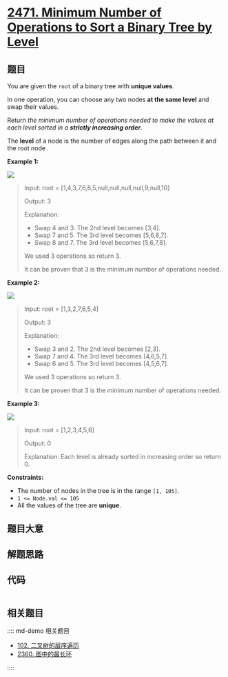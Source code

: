 # [2471. Minimum Number of Operations to Sort a Binary Tree by Level](https://leetcode.com/problems/minimum-number-of-operations-to-sort-a-binary-tree-by-level/)

## 题目

You are given the `root` of a binary tree with **unique values**.

In one operation, you can choose any two nodes **at the same level** and swap
their values.

Return _the minimum number of operations needed to make the values at each
level sorted in a **strictly increasing order**_.

The **level** of a node is the number of edges along the path between it and
the root node _._



**Example 1:**

![](https://assets.leetcode.com/uploads/2022/09/18/image-20220918174006-2.png)

> Input: root = [1,4,3,7,6,8,5,null,null,null,null,9,null,10]
> 
> Output: 3
> 
> Explanation:
> - Swap 4 and 3. The 2nd level becomes [3,4].
> - Swap 7 and 5. The 3rd level becomes [5,6,8,7].
> - Swap 8 and 7. The 3rd level becomes [5,6,7,8].
> 
> We used 3 operations so return 3.
> 
> It can be proven that 3 is the minimum number of operations needed.

**Example 2:**

![](https://assets.leetcode.com/uploads/2022/09/18/image-20220918174026-3.png)

> Input: root = [1,3,2,7,6,5,4]
> 
> Output: 3
> 
> Explanation:
> - Swap 3 and 2. The 2nd level becomes [2,3].
> - Swap 7 and 4. The 3rd level becomes [4,6,5,7].
> - Swap 6 and 5. The 3rd level becomes [4,5,6,7].
> 
> We used 3 operations so return 3.
> 
> It can be proven that 3 is the minimum number of operations needed.

**Example 3:**

![](https://assets.leetcode.com/uploads/2022/09/18/image-20220918174052-4.png)

> Input: root = [1,2,3,4,5,6]
> 
> Output: 0
> 
> Explanation: Each level is already sorted in increasing order so return 0.

**Constraints:**

  * The number of nodes in the tree is in the range `[1, 105]`.
  * `1 <= Node.val <= 105`
  * All the values of the tree are **unique**.


## 题目大意

## 解题思路

## 代码

```javascript

```

## 相关题目

:::: md-demo 相关题目
- [102. 二叉树的层序遍历](./0102.md)
- [2360. 图中的最长环](https://leetcode.com/problems/longest-cycle-in-a-graph)

::::
